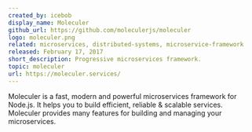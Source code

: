 ```yaml
---
created_by: icebob
display_name: Moleculer
github_url: https://github.com/moleculerjs/moleculer
logo: moleculer.png
related: microservices, distributed-systems, microservice-framework
released: February 17, 2017
short_description: Progressive microservices framework.
topic: moleculer
url: https://moleculer.services/
---
```

Moleculer is a fast, modern and powerful microservices framework for Node.js. It helps you to build efficient, reliable & scalable services. Moleculer provides many features for building and managing your microservices.
